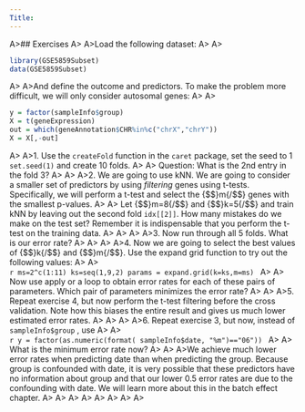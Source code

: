 ```yaml
---
Title:
---
```


A>## Exercises
A>
A>Load the following dataset:
A>
A>
```r
library(GSE5859Subset)
data(GSE5859Subset)
```
A>
A>And define the outcome and predictors. To make the problem more difficult, we will only consider autosomal genes:
A>
A>
```r
y = factor(sampleInfo$group)
X = t(geneExpression)
out = which(geneAnnotation$CHR%in%c("chrX","chrY"))
X = X[,-out]
```
A>
A>1. Use the `createFold` function in the `caret` package, set the seed to 1 `set.seed(1)` and create 10 folds. 
A>
A>    Question: What is the 2nd entry in the fold 3?
A>
A>
A>2. We are going to use kNN. We are going to consider a smaller set of predictors by using _filtering_ genes using t-tests. Specifically, we will perform a t-test and select the {$$}m{/$$} genes with the smallest p-values.
A>
A>    Let {$$}m=8{/$$} and {$$}k=5{/$$} and train kNN by leaving out the second fold `idx[[2]]`. How many mistakes do we make on the test set? Remember it is indispensable that you perform the t-test on the training data.
A>
A>
A>
A>3. Now run through all 5 folds. What is our error rate?
A>
A>
A>
A>4. Now we are going to select the best values of {$$}k{/$$} and {$$}m{/$$}. Use the expand grid function to try out the following values:
A>
A>    
    ```r
    ms=2^c(1:11)
    ks=seq(1,9,2)
    params = expand.grid(k=ks,m=ms)
    ```
A>
A>    Now use apply or a loop to obtain error rates for each of these pairs of parameters. Which pair of parameters minimizes the error rate?
A>
A>
A>5. Repeat exercise 4, but now perform the t-test filtering before the cross validation. Note how this biases the entire result and gives us much lower estimated error rates.
A>
A>
A>
A>6. Repeat exercise 3, but now, instead of `sampleInfo$group` , use 
A>
A>    
    ```r
    y = factor(as.numeric(format( sampleInfo$date, "%m")=="06"))
    ```
A>
A>    What is the minimum error rate now?
A>
A>
A>We achieve much lower error rates when predicting date than when predicting the group. Because group is confounded with date, it is very possible that these predictors have no information about group and that our lower 0.5 error rates are due to the confounding with date. We will learn more about this in the batch effect chapter.
A>
A>
A>
A>
A>
A>
A>
A>
